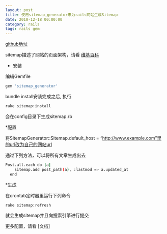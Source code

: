 ```yaml
---
layout: post
title: 使用sitemap_generator来为rails网站生成Sitemap
date: 2010-12-18 00:00:00
category: rails
tags: rails gem
---
```




[github地址](https://github.com/kjvarga/sitemap_generator)

sitemap描述了网站的页面架构，请看 [维基百科](http://zh.wikipedia.org/zh-cn/Sitemap)

* 安装

编辑Gemfile

```bash
gem 'sitemap_generator'
```

bundle install安装完成之后, 执行

```bash
rake sitemap:install
```

会在config目录下生成sitemap.rb

*配置

将SitemapGenerator::Sitemap.default_host = “http://www.example.com”里的url改为自己的网站url

通过下列方法，可以将所有文章生成出去

```bash
Post.all.each do |a|
    sitemap.add post_path(a), :lastmod => a.updated_at
  end
```

*生成

在crontab定时器里运行下列命令

```bash
rake sitemap:refresh
```
就会生成sitemap并且向搜索引擎进行提交

更多配置，请看 [文档]
